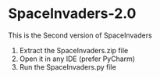 # SpaceInvaders-2.0
This is the Second version of SpaceInvaders
1. Extract the SpaceInvaders.zip file
2. Open it in any IDE (prefer PyCharm)
3. Run the SpaceInvaders.py file
